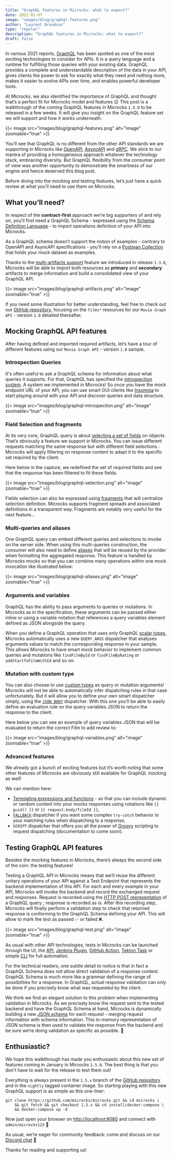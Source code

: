 ```yaml
---
title: "GraphQL features in Microcks: what to expect?"
date: 2022-01-07
image: "images/blog/graphql-features.png"
author: "Laurent Broudoux"
type: "regular"
description: "GraphQL features in Microcks: what to expect?"
draft: false
---
```



In various 2021 reports, [GraphQL](https://graphql.org) has been spotted as one of the most exciting technologies to consider for APIs. It is a query language and a runtime for fulfilling those queries with your existing data. GraphQL provides a complete and understandable description of the data in your API, gives clients the power to ask for exactly what they need and nothing more, makes it easier to evolve APIs over time, and enables powerful developer tools.

At Microcks, we also identified the importance of GraphQL and thought that’s a perfect fit for Microcks model and features 😉 This post is a walkthrough of the coming GraphQL features in Microcks `1.5.0` to be released in a few weeks. It will give you insight on the GraphQL feature set we will support and how it works underneath. 

{{< image src="images/blog/graphql-features.png" alt="image" zoomable="true" >}}

You’ll see that GraphQL is no different from the other API standards we are supporting in Microcks like [OpenAPI](https://openapi.org), [AsyncAPI](https://asyncapi.org) and [gRPC](https://grpc.io). We stick to our mantra of providing a homogeneous approach whatever the technology stack, embracing diversity. But GraphQL flexibility from the consumer point of view was another opportunity to demonstrate the smartness of our engine and hence deserved this blog post.

Before diving into the mocking and testing features, let’s just have a quick review at what you’ll need to use them on Microcks.

## What you’ll need?

In respect of the **contract-first** approach we’re big supporters of and rely on, you’ll first need a GraphQL Schema - expressed using the [Schema Definition Language](https://graphql.org/learn/schema/) - to import operations definition of your API into Microcks.

As a GraphQL schema doesn’t support the notion of examples - contrary to OpenAPI and AsyncAPI specifications - you’ll rely on a [Postman Collection](https://www.postman.com/collection/) that holds your mock dataset as examples.

Thanks to the [multi-artifacts support](https://microcks.io/documentation/explanations/multi-artifacts/) feature we introduced in release `1.3.0`, Microcks will be able to import both resources as **primary** and **secondary** artifacts to merge information and build a consolidated view of your GraphQL API.

{{< image src="images/blog/graphql-artifacts.png" alt="image" zoomable="true" >}}

If you need some illustration for better understanding, feel free to check out our [GtiHub repository](https://github.com/microcks/microcks/tree/1.5.x/samples), focusing on the `films*` resources for our `Movie Graph API` - version `1.0` detailed thereafter.

## Mocking GraphQL API features

After having defined and imported required artifacts, let’s have a tour of different features using our `Movie Graph API` - version `1.0` sample.

### Introspection Queries

It's often useful to ask a GraphQL schema for information about what queries it supports. For that, GraphQL has specified the [introspection system](https://graphql.org/learn/introspection/). A system we implemented in Microcks! So once you have the mock endpoint URL of your API, you can use smart GUI clients like [Insomnia](https://insomnia.rest) to start playing around with your API and discover queries and data structure.

{{< image src="images/blog/graphql-introspection.png" alt="image" zoomable="true" >}}

### Field Selection and fragments

At its very core, GraphQL query is about [selecting a set of fields](https://graphql.org/learn/queries/#fields) on objects. That’s obviously a feature we support in Microcks. You can issue different requests matching the same response but with different field selections : Microcks will apply filtering on response content to adapt it to the specific set required by the client.

Here below in the capture, we redefined the set of required fields and see that the response has been filtered to fit these fields.

{{< image src="images/blog/graphql-selection.png" alt="image" zoomable="true" >}}

Fields selection can also be expressed using [fragments](https://graphql.org/learn/queries/#fragments) that will centralize selection definition. Microcks supports fragment spreads and associated definitions in a transparent way. Fragments are notably very useful for the next feature…

### Multi-queries and aliases

One GraphQL query can embed different queries and selections to invoke on the server side. When using this multi-queries construction, the consumer will also need to define [aliases](https://graphql.org/learn/queries/#aliases) that will be reused by the provider when formatting the aggregated response. This feature is handled by Microcks mocks so that you can combine many operations within one mock invocation like illustrated below:

{{< image src="images/blog/graphql-aliases.png" alt="image" zoomable="true" >}}

### Arguments and variables

GraphQL has the ability to pass arguments to queries or mutations. In Microcks as in the specification, these arguments can be passed either inline or using a variable notation that references a query variables element defined as JSON alongside the query.

When you define a GraphQL operation that uses only GraphQL [scalar types](https://graphql.org/learn/schema/#scalar-types), Microcks automatically uses a new `QUERY_ARGS` dispatcher that analyses arguments values to match the corresponding response in your sample. This allows Microcks to have smart mock behavior to implement common queries and mutations like `findFilmById` or `findFilmByRating` or `addStartToFilmWithId` and so on.

### Mutation with custom type

You can also choose to use [custom types](https://graphql.org/learn/schema/#object-types-and-fields) as query or mutation arguments! Microcks will not be able to automatically infer dispatching rules in that case unfortunately. But it will allow you to define your own smart dispatcher simply, using the [`JSON BODY`](https://microcks.io/documentation/explanations/dispatching/#json-body-dispatcher) dispatcher. With this one you’ll be able to easily define an evaluation rule on the query variables JSON to return the response to the client.

Here below you can see an example of query variables JSON that will be evaluated to return the correct Film to add review to:

{{< image src="images/blog/graphql-variables.png" alt="image" zoomable="true" >}}

### Advanced features

We already got a bunch of exciting features but it’s worth noting that some other features of Microcks are obviously still available for GraphQL mocking as well!

We can mention here:

* [Templating expressions and functions](https://microcks.io/documentation/references/templates/) - so that you can include dynamic or random content into your mocks responses using notations like `{{ guid() }}` or `{{ request.body/filmId }}`,
* [`FALLBACK`](https://microcks.io/documentation/explanations/dispatching/#fallback-dispatcher) dispatcher if you want some complex `try-catch` behavior in your matching rules when dispatching to a response,
* `SCRIPT` dispatcher that offers you all the power of [Groovy](https://groovy-lang.org/) scripting to request dispatching (documentation to come soon).


## Testing GraphQL API features

Besides the mocking features in Microcks, there’s always the second side of the coin: the testing features!

Testing a GraphQL API in Microcks means that we’ll reuse the different unitary operations of your API against a Test Endpoint that represents the backend implementation of this API. For each and every example in your API, Microcks will invoke the backend and record the exchanged request and responses. Request is recorded using the [HTTP POST representation](https://graphql.org/learn/serving-over-http/#post-request) of a GraphQL query ; response is recorded as is. After this recording step, Microcks will finally perform a validation step to check that returned response is conforming to the GraphQL Schema defining your API. This will allow to mark the test as passed ✅ or failed ❌.

{{< image src="images/blog/graphql-test.png" alt="image" zoomable="true" >}}

As usual with other API technologies, tests in Microcks can be launched through the UI, the [API](https://microcks.io/documentation/guides/automation/api/), [Jenkins Plugin](https://microcks.io/documentation/guides/automation/jenkins/), [GitHub Action](https://microcks.io/documentation/guides/automation/github-actions/), [Tekton Task](https://microcks.io/documentation/guides/automation/tekton/) or simple [CLI](https://microcks.io/documentation/guides/automation/cli/) for full automation.

For the technical readers, one subtle detail to notice is that in fact a GraphQL Schema does not allow direct validation of a response content. GraphQL Schema is much more like a grammar defining the range of possibilities for a response. In GraphQL, actual response validation can only be done if you precisely know what was requested by the client.

We think we find an elegant solution to this problem when implementing validation in Microcks. As we precisely know the request sent to the tested backend and have the GraphQL Schema at hand, Microcks is dynamically building a new [JSON schema](https://json-schema.org) for each request - merging request information with schema information. This in-memory representation of JSON schema is then used to validate the response from the backend and be sure we’re doing validation as specific as possible. 🥳

## Enthusiastic?

We hope this walkthrough has made you enthusiastic about this new set of features coming in January in Microcks `1.5.0`. The best thing is that you don't have to wait for the release to test them out!

Everything is always present in the `1.5.x` branch of the [GitHub repository](https://github.com/microcks/microcks/tree/1.5.x) and in the `nightly` tagged container image. So starting playing with this new GraphQL support is as simple as this one-liner:

```shell
git clone https://github.com/microcks/microcks.git && cd microcks \
    && git fetch && git checkout 1.5.x && cd install/docker-compose \
    && docker-compose up -d
````

Now just open your browser on [http://localhost:8080](http://localhost:8080) and connect with `admin/microcks123` 🚀

As usual, we’re eager for community feedback: come and discuss on our [Discord chat](https://microcks.io/discord-invite/) 🐙

Thanks for reading and supporting us!
